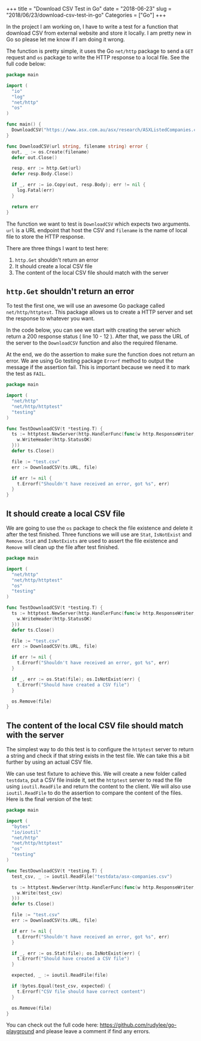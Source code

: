 +++
title = "Download CSV Test in Go"
date = "2018-06-23"
slug = "2018/06/23/download-csv-test-in-go"
Categories = ["Go"]
+++

In the project I am working on, I have to write a test for a function that download CSV from external website and store it locally. I am pretty new in Go so please let me know if I am doing it wrong.

The function is pretty simple, it uses the Go `net/http` package to send a `GET` request and `os` package to write the HTTP response to a local file. See the full code below:

```go
package main

import (
  "io"
  "log"
  "net/http"
  "os"
)

func main() {
  DownloadCSV("https://www.asx.com.au/asx/research/ASXListedCompanies.csv", "asx-companies.csv")
}

func DownloadCSV(url string, filename string) error {
  out, _ := os.Create(filename)
  defer out.Close()

  resp, err := http.Get(url)
  defer resp.Body.Close()

  if _, err := io.Copy(out, resp.Body); err != nil {
    log.Fatal(err)
  }

  return err
}
```

The function we want to test is `DownloadCSV` which expects two arguments. `url` is a URL endpoint that host the CSV and `filename` is the name of local file to store the HTTP response.

There are three things I want to test here:

1. `http.Get` shouldn't return an error
2. It should create a local CSV file
3. The content of the local CSV file should match with the server

## `http.Get` shouldn't return an error

To test the first one, we will use an awesome Go package called `net/http/httptest`. This package allows us to create a HTTP server and set the response to whatever you want.

In the code below, you can see we start with creating the server which return a 200 response status ( line 10 - 12 ). After that, we pass the URL of the server to the `DownloadCSV` function and also the required filename. 

At the end, we do the assertion to make sure the function does not return an error. We are using Go testing package `Errorf` method to output the message if the assertion fail. This is important because we need it to mark the test as `FAIL`.

```go
package main

import (
  "net/http"
  "net/http/httptest"
  "testing"
)

func TestDownloadCSV(t *testing.T) {
  ts := httptest.NewServer(http.HandlerFunc(func(w http.ResponseWriter, r *http.Request) {
    w.WriteHeader(http.StatusOK)
  }))
  defer ts.Close()

  file := "test.csv"
  err := DownloadCSV(ts.URL, file)

  if err != nil {
    t.Errorf("Shouldn't have received an error, got %s", err)
  }
}
```

## It should create a local CSV file

We are going to use the `os` package to check the file existence and delete it after the test finished. Three functions we will use are  `Stat`, `IsNotExist` and `Remove`. `Stat` and `IsNotExists` are used to assert the file existence and `Remove` will clean up the file after test finished. 

```go
package main

import (
  "net/http"
  "net/http/httptest"
  "os"
  "testing"
)

func TestDownloadCSV(t *testing.T) {
  ts := httptest.NewServer(http.HandlerFunc(func(w http.ResponseWriter, r *http.Request) {
    w.WriteHeader(http.StatusOK)
  }))
  defer ts.Close()

  file := "test.csv"
  err := DownloadCSV(ts.URL, file)

  if err != nil {
    t.Errorf("Shouldn't have received an error, got %s", err)
  }

  if _, err := os.Stat(file); os.IsNotExist(err) {
    t.Errorf("Should have created a CSV file")
  }

  os.Remove(file)
}
```

## The content of the local CSV file should match with the server

The simplest way to do this test is to configure the `httptest` server to return a string and check if that string exists in the test file. We can take this a bit further by using an actual CSV file.

We can use test fixture to achieve this. We will create a new folder called `testdata`, put a CSV file inside it, set the `httptest` server to read the file using `ioutil.ReadFile` and return the content to the client. We will also use `ioutil.ReadFile` to do the assertion to compare the content of the files. Here is the final version of the test:

```go
package main

import (
  "bytes"
  "io/ioutil"
  "net/http"
  "net/http/httptest"
  "os"
  "testing"
)

func TestDownloadCSV(t *testing.T) {
  test_csv, _ := ioutil.ReadFile("testdata/asx-companies.csv")

  ts := httptest.NewServer(http.HandlerFunc(func(w http.ResponseWriter, r *http.Request) {
    w.Write(test_csv)
  }))
  defer ts.Close()

  file := "test.csv"
  err := DownloadCSV(ts.URL, file)

  if err != nil {
    t.Errorf("Shouldn't have received an error, got %s", err)
  }

  if _, err := os.Stat(file); os.IsNotExist(err) {
    t.Errorf("Should have created a CSV file")
  }

  expected, _ := ioutil.ReadFile(file)

  if !bytes.Equal(test_csv, expected) {
    t.Errorf("CSV file should have correct content")
  }

  os.Remove(file)
}
```

You can check out the full code here: https://github.com/rudylee/go-playground and please leave a comment if find any errors.
